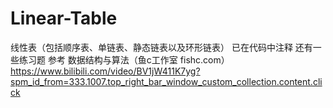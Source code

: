 # Linear-Table
线性表（包括顺序表、单链表、静态链表以及环形链表）
已在代码中注释
还有一些练习题
参考  数据结构与算法（鱼c工作室 fishc.com） https://www.bilibili.com/video/BV1jW411K7yg?spm_id_from=333.1007.top_right_bar_window_custom_collection.content.click
